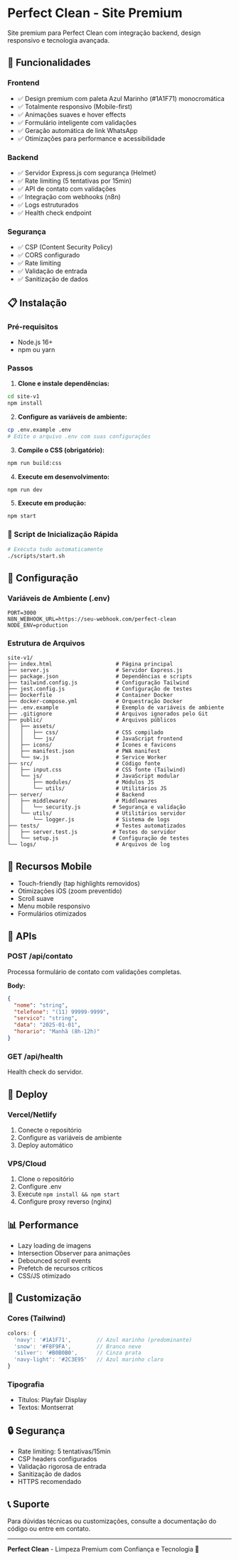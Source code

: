 # Perfect Clean - Site Premium

Site premium para Perfect Clean com integração backend, design responsivo e tecnologia avançada.

## 🚀 Funcionalidades

### Frontend
- ✅ Design premium com paleta Azul Marinho (#1A1F71) monocromática
- ✅ Totalmente responsivo (Mobile-first)
- ✅ Animações suaves e hover effects
- ✅ Formulário inteligente com validações
- ✅ Geração automática de link WhatsApp
- ✅ Otimizações para performance e acessibilidade

### Backend
- ✅ Servidor Express.js com segurança (Helmet)
- ✅ Rate limiting (5 tentativas por 15min)
- ✅ API de contato com validações
- ✅ Integração com webhooks (n8n)
- ✅ Logs estruturados
- ✅ Health check endpoint

### Segurança
- ✅ CSP (Content Security Policy)
- ✅ CORS configurado
- ✅ Rate limiting
- ✅ Validação de entrada
- ✅ Sanitização de dados

## 📋 Instalação

### Pré-requisitos
- Node.js 16+
- npm ou yarn

### Passos

1. **Clone e instale dependências:**
```bash
cd site-v1
npm install
```

2. **Configure as variáveis de ambiente:**
```bash
cp .env.example .env
# Edite o arquivo .env com suas configurações
```

3. **Compile o CSS (obrigatório):**
```bash
npm run build:css
```

4. **Execute em desenvolvimento:**
```bash
npm run dev
```

5. **Execute em produção:**
```bash
npm start
```

### 🚀 Script de Inicialização Rápida

```bash
# Executa tudo automaticamente
./scripts/start.sh
```

## 🔧 Configuração

### Variáveis de Ambiente (.env)

```env
PORT=3000
N8N_WEBHOOK_URL=https://seu-webhook.com/perfect-clean
NODE_ENV=production
```

### Estrutura de Arquivos

```
site-v1/
├── index.html                    # Página principal
├── server.js                     # Servidor Express.js
├── package.json                  # Dependências e scripts
├── tailwind.config.js            # Configuração Tailwind
├── jest.config.js                # Configuração de testes
├── Dockerfile                    # Container Docker
├── docker-compose.yml            # Orquestração Docker
├── .env.example                  # Exemplo de variáveis de ambiente
├── .gitignore                    # Arquivos ignorados pelo Git
├── public/                       # Arquivos públicos
│   ├── assets/
│   │   ├── css/                  # CSS compilado
│   │   └── js/                   # JavaScript frontend
│   ├── icons/                    # Ícones e favicons
│   ├── manifest.json             # PWA manifest
│   └── sw.js                     # Service Worker
├── src/                          # Código fonte
│   ├── input.css                 # CSS fonte (Tailwind)
│   └── js/                       # JavaScript modular
│       ├── modules/              # Módulos JS
│       └── utils/                # Utilitários JS
├── server/                       # Backend
│   ├── middleware/               # Middlewares
│   │   └── security.js          # Segurança e validação
│   └── utils/                    # Utilitários servidor
│       └── logger.js             # Sistema de logs
├── tests/                        # Testes automatizados
│   ├── server.test.js           # Testes do servidor
│   └── setup.js                 # Configuração de testes
└── logs/                         # Arquivos de log
```

## 📱 Recursos Mobile

- Touch-friendly (tap highlights removidos)
- Otimizações iOS (zoom preventido)
- Scroll suave
- Menu mobile responsivo
- Formulários otimizados

## 🔗 APIs

### POST /api/contato
Processa formulário de contato com validações completas.

**Body:**
```json
{
  "nome": "string",
  "telefone": "(11) 99999-9999",
  "servico": "string",
  "data": "2025-01-01",
  "horario": "Manhã (8h-12h)"
}
```

### GET /api/health
Health check do servidor.

## 🚀 Deploy

### Vercel/Netlify
1. Conecte o repositório
2. Configure as variáveis de ambiente
3. Deploy automático

### VPS/Cloud
1. Clone o repositório
2. Configure .env
3. Execute `npm install && npm start`
4. Configure proxy reverso (nginx)

## 📊 Performance

- Lazy loading de imagens
- Intersection Observer para animações
- Debounced scroll events
- Prefetch de recursos críticos
- CSS/JS otimizado

## 🎨 Customização

### Cores (Tailwind)
```javascript
colors: {
  'navy': '#1A1F71',        // Azul marinho (predominante)
  'snow': '#F8F9FA',        // Branco neve
  'silver': '#B0B0B0',      // Cinza prata
  'navy-light': '#2C3E95'   // Azul marinho claro
}
```

### Tipografia
- Títulos: Playfair Display
- Textos: Montserrat

## 🔒 Segurança

- Rate limiting: 5 tentativas/15min
- CSP headers configurados
- Validação rigorosa de entrada
- Sanitização de dados
- HTTPS recomendado

## 📞 Suporte

Para dúvidas técnicas ou customizações, consulte a documentação do código ou entre em contato.

---

**Perfect Clean** - Limpeza Premium com Confiança e Tecnologia 🚀